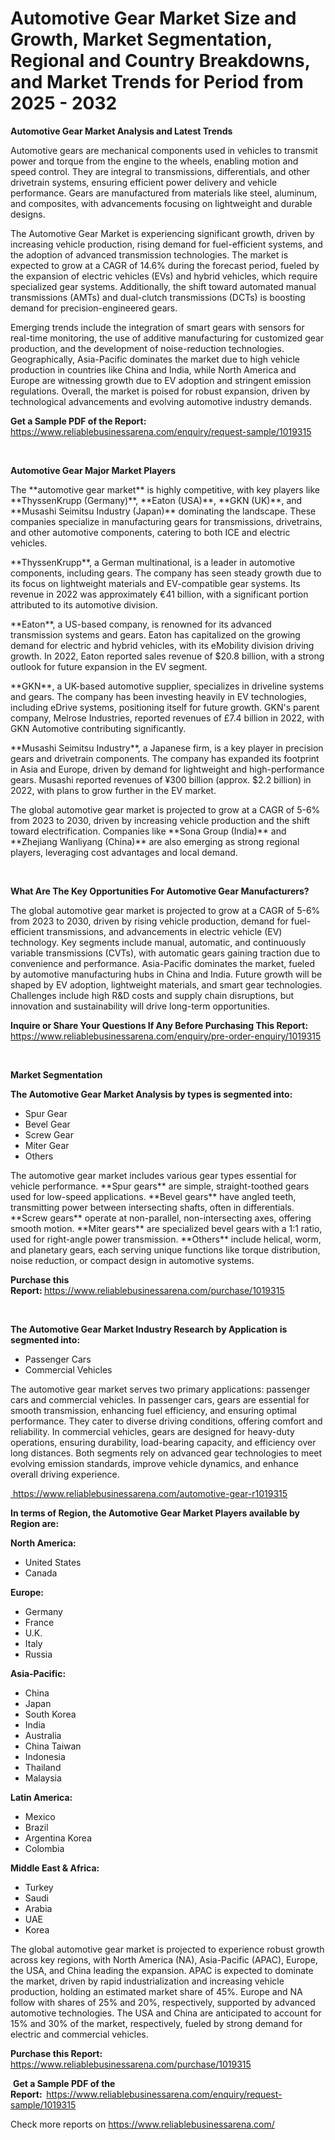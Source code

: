 <p><h1>Automotive Gear Market Size and Growth, Market Segmentation, Regional and Country Breakdowns, and Market Trends for Period from 2025 -  2032</h1></p><p><strong>Automotive Gear Market Analysis and Latest Trends</strong></p>
<p><p>Automotive gears are mechanical components used in vehicles to transmit power and torque from the engine to the wheels, enabling motion and speed control. They are integral to transmissions, differentials, and other drivetrain systems, ensuring efficient power delivery and vehicle performance. Gears are manufactured from materials like steel, aluminum, and composites, with advancements focusing on lightweight and durable designs.</p><p>The Automotive Gear Market is experiencing significant growth, driven by increasing vehicle production, rising demand for fuel-efficient systems, and the adoption of advanced transmission technologies. The market is expected to grow at a CAGR of 14.6% during the forecast period, fueled by the expansion of electric vehicles (EVs) and hybrid vehicles, which require specialized gear systems. Additionally, the shift toward automated manual transmissions (AMTs) and dual-clutch transmissions (DCTs) is boosting demand for precision-engineered gears.</p><p>Emerging trends include the integration of smart gears with sensors for real-time monitoring, the use of additive manufacturing for customized gear production, and the development of noise-reduction technologies. Geographically, Asia-Pacific dominates the market due to high vehicle production in countries like China and India, while North America and Europe are witnessing growth due to EV adoption and stringent emission regulations. Overall, the market is poised for robust expansion, driven by technological advancements and evolving automotive industry demands.</p></p>
<p><strong>Get a Sample PDF of the Report:&nbsp;</strong> <a href="https://www.reliablebusinessarena.com/enquiry/request-sample/1019315?utm_campaign=1948&utm_medium=2&utm_source=Github&utm_content=ia&utm_term=21012025&utm_id=automotive-gear">https://www.reliablebusinessarena.com/enquiry/request-sample/1019315</a></p>
<p>&nbsp;</p>
<p><strong>Automotive Gear Major Market Players</strong></p>
<p><p>The **automotive gear market** is highly competitive, with key players like **ThyssenKrupp (Germany)**, **Eaton (USA)**, **GKN (UK)**, and **Musashi Seimitsu Industry (Japan)** dominating the landscape. These companies specialize in manufacturing gears for transmissions, drivetrains, and other automotive components, catering to both ICE and electric vehicles.</p><p>**ThyssenKrupp**, a German multinational, is a leader in automotive components, including gears. The company has seen steady growth due to its focus on lightweight materials and EV-compatible gear systems. Its revenue in 2022 was approximately €41 billion, with a significant portion attributed to its automotive division.</p><p>**Eaton**, a US-based company, is renowned for its advanced transmission systems and gears. Eaton has capitalized on the growing demand for electric and hybrid vehicles, with its eMobility division driving growth. In 2022, Eaton reported sales revenue of $20.8 billion, with a strong outlook for future expansion in the EV segment.</p><p>**GKN**, a UK-based automotive supplier, specializes in driveline systems and gears. The company has been investing heavily in EV technologies, including eDrive systems, positioning itself for future growth. GKN's parent company, Melrose Industries, reported revenues of £7.4 billion in 2022, with GKN Automotive contributing significantly.</p><p>**Musashi Seimitsu Industry**, a Japanese firm, is a key player in precision gears and drivetrain components. The company has expanded its footprint in Asia and Europe, driven by demand for lightweight and high-performance gears. Musashi reported revenues of ¥300 billion (approx. $2.2 billion) in 2022, with plans to grow further in the EV market.</p><p>The global automotive gear market is projected to grow at a CAGR of 5-6% from 2023 to 2030, driven by increasing vehicle production and the shift toward electrification. Companies like **Sona Group (India)** and **Zhejiang Wanliyang (China)** are also emerging as strong regional players, leveraging cost advantages and local demand.</p></p>
<p>&nbsp;</p>
<p><strong>What Are The Key Opportunities For Automotive Gear Manufacturers?</strong></p>
<p><p>The global automotive gear market is projected to grow at a CAGR of 5-6% from 2023 to 2030, driven by rising vehicle production, demand for fuel-efficient transmissions, and advancements in electric vehicle (EV) technology. Key segments include manual, automatic, and continuously variable transmissions (CVTs), with automatic gears gaining traction due to convenience and performance. Asia-Pacific dominates the market, fueled by automotive manufacturing hubs in China and India. Future growth will be shaped by EV adoption, lightweight materials, and smart gear technologies. Challenges include high R&D costs and supply chain disruptions, but innovation and sustainability will drive long-term opportunities.</p></p>
<p><strong>Inquire or Share Your Questions If Any Before Purchasing This Report:</strong> <a href="https://www.reliablebusinessarena.com/enquiry/pre-order-enquiry/1019315?utm_campaign=1948&utm_medium=2&utm_source=Github&utm_content=ia&utm_term=21012025&utm_id=automotive-gear">https://www.reliablebusinessarena.com/enquiry/pre-order-enquiry/1019315</a></p>
<p>&nbsp;</p>
<p><strong>Market Segmentation</strong></p>
<p><strong>The Automotive Gear Market Analysis by types is segmented into:</strong></p>
<p><ul><li>Spur Gear</li><li>Bevel Gear</li><li>Screw Gear</li><li>Miter Gear</li><li>Others</li></ul></p>
<p><p>The automotive gear market includes various gear types essential for vehicle performance. **Spur gears** are simple, straight-toothed gears used for low-speed applications. **Bevel gears** have angled teeth, transmitting power between intersecting shafts, often in differentials. **Screw gears** operate at non-parallel, non-intersecting axes, offering smooth motion. **Miter gears** are specialized bevel gears with a 1:1 ratio, used for right-angle power transmission. **Others** include helical, worm, and planetary gears, each serving unique functions like torque distribution, noise reduction, or compact design in automotive systems.</p></p>
<p><strong>Purchase this Report:&nbsp;</strong><a href="https://www.reliablebusinessarena.com/purchase/1019315?utm_campaign=1948&utm_medium=2&utm_source=Github&utm_content=ia&utm_term=21012025&utm_id=automotive-gear">https://www.reliablebusinessarena.com/purchase/1019315</a></p>
<p>&nbsp;</p>
<p><strong>The Automotive Gear Market Industry Research by Application is segmented into:</strong></p>
<p><ul><li>Passenger Cars</li><li>Commercial Vehicles</li></ul></p>
<p><p>The automotive gear market serves two primary applications: passenger cars and commercial vehicles. In passenger cars, gears are essential for smooth transmission, enhancing fuel efficiency, and ensuring optimal performance. They cater to diverse driving conditions, offering comfort and reliability. In commercial vehicles, gears are designed for heavy-duty operations, ensuring durability, load-bearing capacity, and efficiency over long distances. Both segments rely on advanced gear technologies to meet evolving emission standards, improve vehicle dynamics, and enhance overall driving experience.</p></p>
<p><a href="https://www.reliablebusinessarena.com/automotive-gear-r1019315?utm_campaign=1948&utm_medium=2&utm_source=Github&utm_content=ia&utm_term=21012025&utm_id=automotive-gear">&nbsp;https://www.reliablebusinessarena.com/automotive-gear-r1019315</a></p>
<p><strong>In terms of Region, the Automotive Gear Market Players available by Region are:</strong></p>
<p>
    <p> <strong> North America: </strong>
        <ul>
            <li>United States</li>
            <li>Canada</li>
        </ul>
        </p> 
    <p> <strong> Europe: </strong>
        <ul>
            <li>Germany</li>
            <li>France</li>
            <li>U.K.</li>
            <li>Italy</li>
            <li>Russia</li>
        </ul>
        </p> 
    <p> <strong> Asia-Pacific: </strong>
        <ul>
            <li>China</li>
            <li>Japan</li>
            <li>South Korea</li>
            <li>India</li>
            <li>Australia</li>
            <li>China Taiwan</li>
            <li>Indonesia</li>
            <li>Thailand</li>
            <li>Malaysia</li>
        </ul>
        </p> 
    <p> <strong> Latin America: </strong>
        <ul>
            <li>Mexico</li>
            <li>Brazil</li>
            <li>Argentina Korea</li>
            <li>Colombia</li>
        </ul>
        </p> 
    <p> <strong> Middle East & Africa: </strong>
        <ul>
            <li>Turkey</li>
            <li>Saudi</li>
            <li>Arabia</li>
            <li>UAE</li>
            <li>Korea</li>
        </ul>
    </p>
    </p>
<p><p>The global automotive gear market is projected to experience robust growth across key regions, with North America (NA), Asia-Pacific (APAC), Europe, the USA, and China leading the expansion. APAC is expected to dominate the market, driven by rapid industrialization and increasing vehicle production, holding an estimated market share of 45%. Europe and NA follow with shares of 25% and 20%, respectively, supported by advanced automotive technologies. The USA and China are anticipated to account for 15% and 30% of the market, respectively, fueled by strong demand for electric and commercial vehicles.</p></p>
<p><strong>Purchase this Report: </strong><a href="https://www.reliablebusinessarena.com/purchase/1019315?utm_campaign=1948&utm_medium=2&utm_source=Github&utm_content=ia&utm_term=21012025&utm_id=automotive-gear">https://www.reliablebusinessarena.com/purchase/1019315</a></p>
<p>&nbsp;<strong>Get a Sample PDF of the Report:&nbsp;&nbsp;</strong><a href="https://www.reliablebusinessarena.com/enquiry/request-sample/1019315?utm_campaign=1948&utm_medium=2&utm_source=Github&utm_content=ia&utm_term=21012025&utm_id=automotive-gear">https://www.reliablebusinessarena.com/enquiry/request-sample/1019315</a></p>
<p><strong></strong></p>
<p>Check more reports on <a href="https://www.reliablebusinessarena.com/?utm_campaign=1948&utm_medium=2&utm_source=Github&utm_content=ia&utm_term=21012025&utm_id=automotive-gear">https://www.reliablebusinessarena.com/</a></p>